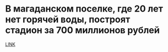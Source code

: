 # В магаданском поселке, где 20 лет нет горячей воды, построят стадион за 700 миллионов рублей 



[LINK](https://varlamov.ru/3292760.html)